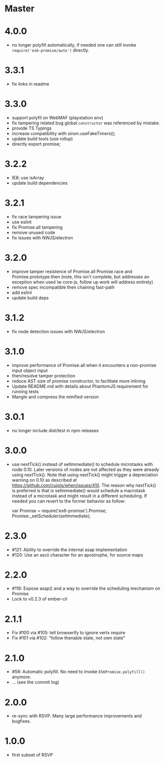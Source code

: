 # Master

# 4.0.0

* no longer polyfill automatically, if needed one can still invoke
  `require('es6-promise/auto')` directly.

# 3.3.1

* fix links in readme

# 3.3.0

* support polyfil on WebMAF (playstation env)
* fix tampering related bug global `constructor` was referenced by mistake.
* provide TS Typings
* increase compatibliity with sinon.useFakeTimers();
* update build tools (use rollup)
* directly export promise;

# 3.2.2

* IE8: use isArray
* update build dependencies

# 3.2.1

* fix race tampering issue
* use eslint
* fix Promise.all tampering
* remove unused code
* fix issues with NWJS/electron

# 3.2.0

* improve tamper resistence of Promise.all Promise.race and
  Promise.prototype.then (note, this isn't complete, but addresses an exception
  when used \w core-js, follow up work will address entirely)
* remove spec incompatible then chaining fast-path
* add eslint
* update build deps

# 3.1.2

* fix node detection issues with NWJS/electron

# 3.1.0

* improve performance of Promise.all when it encounters a non-promise input object input
* then/resolve tamper protection
* reduce AST size of promise constructor, to facilitate more inlining
* Update README.md with details about PhantomJS requirement for running tests
* Mangle and compress the minified version

# 3.0.1

* no longer include dist/test in npm releases

# 3.0.0

* use nextTick() instead of setImmediate() to schedule microtasks with node 0.10. Later versions of
  nodes are not affected as they were already using nextTick(). Note that using nextTick() might
  trigger a depreciation warning on 0.10 as described at https://github.com/cujojs/when/issues/410.
  The reason why nextTick() is preferred is that is setImmediate() would schedule a macrotask
  instead of a microtask and might result in a different scheduling.
  If needed you can revert to the former behavior as follow:

    var Promise = require('es6-promise').Promise;
    Promise._setScheduler(setImmediate);

# 2.3.0

* #121: Ability to override the internal asap implementation
* #120: Use an ascii character for an apostrophe, for source maps

# 2.2.0

* #116: Expose asap() and a way to override the scheduling mechanism on Promise
* Lock to v0.2.3 of ember-cli

# 2.1.1

* Fix #100 via #105: tell browserify to ignore vertx require
* Fix #101 via #102: "follow thenable state, not own state"

# 2.1.0

* #59: Automatic polyfill. No need to invoke `ES6Promise.polyfill()` anymore.
* ... (see the commit log)

# 2.0.0

* re-sync with RSVP. Many large performance improvements and bugfixes.

# 1.0.0

* first subset of RSVP

